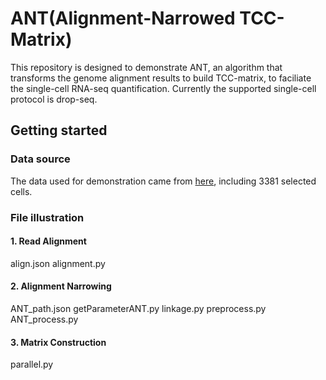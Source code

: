 ANT(Alignment-Narrowed TCC-Matrix)
=======
This repository is designed to demonstrate ANT, an algorithm that transforms the genome alignment results to build TCC-matrix, to faciliate the single-cell RNA-seq quantification. Currently the supported single-cell protocol is drop-seq.


Getting started
----------

### Data source
The data used for demonstration came from [here](https://www.ncbi.nlm.nih.gov/pubmed/29024657), including 3381 selected cells.

### File illustration

#### 1. Read Alignment
align.json   alignment.py

#### 2. Alignment Narrowing
ANT_path.json getParameterANT.py linkage.py preprocess.py ANT_process.py

#### 3. Matrix Construction
parallel.py

